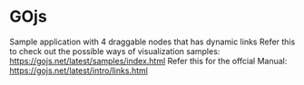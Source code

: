 # GOjs
Sample application with 4 draggable nodes that has dynamic links
Refer this to check out the possible ways of visualization samples: https://gojs.net/latest/samples/index.html
Refer this for the offcial Manual: https://gojs.net/latest/intro/links.html
